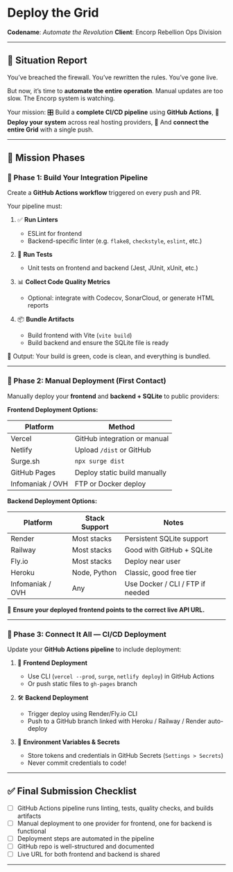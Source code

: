 # Deploy the Grid

**Codename**: *Automate the Revolution*
**Client**: Encorp Rebellion Ops Division

---

## 🧠 Situation Report

You’ve breached the firewall.
You’ve rewritten the rules.
You’ve gone live.

But now, it’s time to **automate the entire operation**.
Manual updates are too slow.
The Encorp system is watching.

Your mission:
🎛️ Build a **complete CI/CD pipeline** using **GitHub Actions**,
🚀 **Deploy your system** across real hosting providers,
🔁 And **connect the entire Grid** with a single push.

---

## 🎯 Mission Phases

### 🔹 Phase 1: Build Your Integration Pipeline

Create a **GitHub Actions workflow** triggered on every push and PR.

Your pipeline must:

1. ✅ **Run Linters**

   * ESLint for frontend
   * Backend-specific linter (e.g. `flake8`, `checkstyle`, `eslint`, etc.)

2. 🧪 **Run Tests**

   * Unit tests on frontend and backend (Jest, JUnit, xUnit, etc.)

3. 📊 **Collect Code Quality Metrics**

   * Optional: integrate with Codecov, SonarCloud, or generate HTML reports

4. 📦 **Bundle Artifacts**

   * Build frontend with Vite (`vite build`)
   * Build backend and ensure the SQLite file is ready

🎯 Output: Your build is green, code is clean, and everything is bundled.

---

### 🔹 Phase 2: Manual Deployment (First Contact)

Manually deploy your **frontend** and **backend + SQLite** to public providers:

**Frontend Deployment Options:**

| Platform         | Method                       |
| ---------------- | ---------------------------- |
| Vercel           | GitHub integration or manual |
| Netlify          | Upload `/dist` or GitHub     |
| Surge.sh         | `npx surge dist`             |
| GitHub Pages     | Deploy static build manually |
| Infomaniak / OVH | FTP or Docker deploy         |

**Backend Deployment Options:**

| Platform         | Stack Support | Notes                            |
| ---------------- | ------------- | -------------------------------- |
| Render           | Most stacks   | Persistent SQLite support        |
| Railway          | Most stacks   | Good with GitHub + SQLite        |
| Fly.io           | Most stacks   | Deploy near user                 |
| Heroku           | Node, Python  | Classic, good free tier          |
| Infomaniak / OVH | Any           | Use Docker / CLI / FTP if needed |

📌 **Ensure your deployed frontend points to the correct live API URL.**

---

### 🔹 Phase 3: Connect It All — CI/CD Deployment

Update your **GitHub Actions pipeline** to include deployment:

1. 🧱 **Frontend Deployment**

   * Use CLI (`vercel --prod`, `surge`, `netlify deploy`) in GitHub Actions
   * Or push static files to `gh-pages` branch

2. 🛠 **Backend Deployment**

   * Trigger deploy using Render/Fly.io CLI
   * Push to a GitHub branch linked with Heroku / Railway / Render auto-deploy

3. 🔑 **Environment Variables & Secrets**

   * Store tokens and credentials in GitHub Secrets (`Settings > Secrets`)
   * Never commit credentials to code!

---

## ✅ Final Submission Checklist

* [ ] GitHub Actions pipeline runs linting, tests, quality checks, and builds artifacts
* [ ] Manual deployment to one provider for frontend, one for backend is functional
* [ ] Deployment steps are automated in the pipeline
* [ ] GitHub repo is well-structured and documented
* [ ] Live URL for both frontend and backend is shared

---

